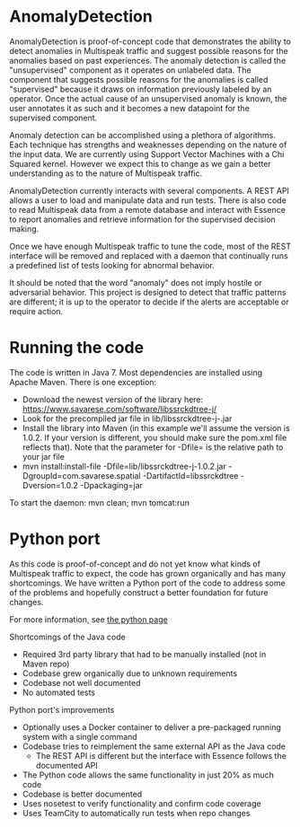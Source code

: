 AnomalyDetection
================

AnomalyDetection is proof-of-concept code that demonstrates the ability to detect anomalies in Multispeak traffic and
suggest possible reasons for the anomalies based on past experiences. The anomaly detection is called the "unsupervised"
component as it operates on unlabeled data. The component that suggests possible reasons for the anomalies is called 
"supervised" because it draws on information previously labeled by an operator. Once the actual cause of an unsupervised
anomaly is known, the user annotates it as such and it becomes a new datapoint for the supervised component.

Anomaly detection can be accomplished using a plethora of algorithms. Each technique has strengths and weaknesses depending
on the nature of the input data. We are currently using Support Vector Machines with a Chi Squared kernel. However
we expect this to change as we gain a better understanding as to the nature of Multispeak traffic. 

AnomalyDetection currently interacts with several components. A REST API allows a user to load and manipulate data and 
run tests. There is also code to read Multispeak data from a remote database and interact with Essence to report anomalies
and retrieve information for the supervised decision making.

Once we have enough Multispeak traffic to tune the code, most of the REST interface will be removed and replaced with
a daemon that continually runs a predefined list of tests looking for abnormal behavior.

It should be noted that the word "anomaly" does not imply hostile or adversarial behavior. This project is designed to
detect that traffic patterns are different; it is up to the operator to decide if the alerts are acceptable or require
action.

# Running the code
The code is written in Java 7. Most dependencies are installed using Apache Maven. There is one exception:

  * Download the newest version of the library here: https://www.savarese.com/software/libssrckdtree-j/
  * Look for the precompiled jar file in lib/libssrckdtree-j-<version>.jar
  * Install the library into Maven (in this example we'll assume the version is 1.0.2. If your version is different, you should make sure the pom.xml file reflects that). Note that the parameter for -Dfile= is the relative path to your jar file
  * mvn install:install-file -Dfile=lib/libssrckdtree-j-1.0.2.jar -DgroupId=com.savarese.spatial -DartifactId=libssrckdtree
-Dversion=1.0.2 -Dpackaging=jar

To start the daemon:
mvn clean; mvn tomcat:run

# Python port
As this code is proof-of-concept and do not yet know what kinds of Multispeak traffic to expect, the code
 has grown organically and has many shortcomings. We have written a Python port of the code to address
some of the problems and hopefully construct a better foundation for future changes.

For more information, see [the python page](https://github.com/twongCMU/AnomalyDetection/tree/twong/python/python)

Shortcomings of the Java code
 * Required 3rd party library that had to be manually installed (not in Maven repo)
 * Codebase grew organically due to unknown requirements
 * Codebase not well documented
 * No automated tests
 
Python port's improvements
 * Optionally uses a Docker container to deliver a pre-packaged running system with a single command
 * Codebase tries to reimplement the same external API as the Java code
   * The REST API is different but the interface with Essence follows the documented API
 * The Python code allows the same functionality in just 20% as much code
 * Codebase is better documented
 * Uses nosetest to verify functionality and confirm code coverage
 * Uses TeamCity to automatically run tests when repo changes

